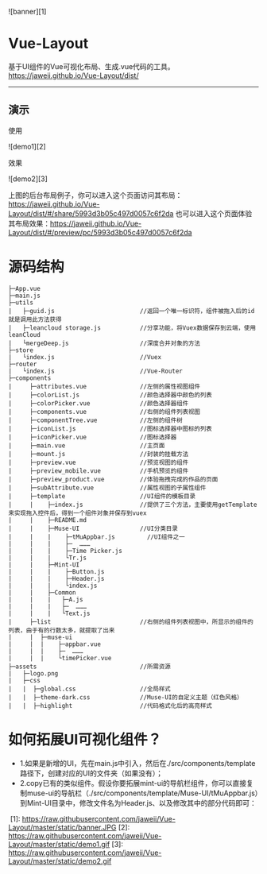 
![banner][1]

Vue-Layout
==

基于UI组件的Vue可视化布局、生成.vue代码的工具。https://jaweii.github.io/Vue-Layout/dist/

----------

演示
--

使用

![demo1][2]

效果


![demo2][3]

上图的后台布局例子，你可以进入这个页面访问其布局：https://jaweii.github.io/Vue-Layout/dist/#/share/5993d3b05c497d0057c6f2da
也可以进入这个页面体验其布局效果：https://jaweii.github.io/Vue-Layout/dist/#/preview/pc/5993d3b05c497d0057c6f2da


源码结构
====

    ├─App.vue
    ├─main.js
    ├─utils
    |   ├─guid.js                        //返回一个唯一标识符，组件被拖入后的id就是调用此方法获得
    |   ├─leancloud storage.js           //分享功能，将Vuex数据保存到云端，使用leanCloud
    |   └mergeDeep.js                    //深度合并对象的方法
    ├─store
    |   └index.js                        //Vuex
    ├─router
    |   └index.js                        //Vue-Router
    ├─components
    |     ├─attributes.vue               //左侧的属性视图组件
    |     ├─colorList.js                 //颜色选择器中颜色的列表
    |     ├─colorPicker.vue              //颜色选择器组件
    |     ├─components.vue               //右侧的组件列表视图
    |     ├─componentTree.vue            //左侧的组件树
    |     ├─iconList.js                  //图标选择器中图标的列表
    |     ├─iconPicker.vue               //图标选择器
    |     ├─main.vue                     //主页面
    |     ├─mount.js                     //封装的挂载方法
    |     ├─preview.vue                  //预览视图的组件
    |     ├─preview_mobile.vue           //手机预览的组件
    |     ├─preview_product.vue          //体验拖拽完成的作品的页面
    |     ├─subAttribute.vue             //属性视图的子属性组件
    |     ├─template                     //UI组件的模板目录
    |     |    ├─index.js                //提供了三个方法，主要使用getTemplate来实现拖入控件后，得到一个组件对象并保存到vuex
    |     |    ├─README.md
    |     |    ├─Muse-UI                 //UI分类目录
    |     |    |    ├─tMuAppbar.js         //UI组件之一
    |     |    |    ├─  ………
    |     |    |    ├─Time Picker.js
    |     |    |    └Tr.js
    |     |    ├─Mint-UI
    |     |    |    ├─Button.js
    |     |    |    ├─Header.js
    |     |    |    └index.js
    |     |    ├─Common
    |     |    |   ├─A.js
    |     |    |   ├─  ………
    |     |    |   └Text.js
    |     ├─list                         //右侧的组件列表视图中，所显示的组件的列表，由于有的行数太多，就提取了出来
    |     |  ├─muse-ui
    |     |  |    ├─appbar.vue
    |     |  |    ├─  ………
    |     |  |    └timePicker.vue
    ├─assets                             //所需资源
    |   ├─logo.png
    |   ├─css
    |   |  ├─global.css                  //全局样式
    |   |  ├─theme-dark.css              //Muse-UI的自定义主题（红色风格）
    |   |  ├─highlight                   //代码格式化后的高亮样式

 # 如何拓展UI可视化组件？
- 1.如果是新增的UI，先在main.js中引入，然后在./src/components/template路径下，创建对应的UI的文件夹（如果没有）；
- 2.copy已有的类似组件。假设你要拓展mint-ui的导航栏组件，你可以直接复制muse-ui的导航栏（./src/components/template/Muse-UI/tMuAppbar.js）到Mint-UI目录中，修改文件名为Header.js、以及修改其中的部分代码即可：


  [1]: https://raw.githubusercontent.com/jaweii/Vue-Layout/master/static/banner.JPG
  [2]: https://raw.githubusercontent.com/jaweii/Vue-Layout/master/static/demo1.gif
  [3]: https://raw.githubusercontent.com/jaweii/Vue-Layout/master/static/demo2.gif

  [4]: https://raw.githubusercontent.com/jaweii/Vue-Layout/master/docs/images/App%20Bar1.png
  [5]: https://raw.githubusercontent.com/jaweii/Vue-Layout/master/docs/images/Header%201.png
  [6]: https://raw.githubusercontent.com/jaweii/Vue-Layout/master/docs/images/getTemplte.png

